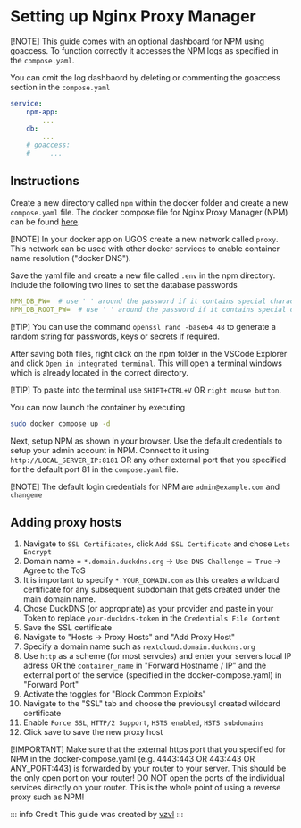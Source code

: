 # Setting up Nginx Proxy Manager
[!NOTE]
This guide comes with an optional dashboard for NPM using goaccess. To function correctly it accesses the NPM logs as specified in the `compose.yaml`.  

You can omit the log dashbaord by deleting or commenting the goaccess section in the `compose.yaml`
```yaml
service:
    npm-app:
        ...
    db:
        ...
    # goaccess:
    #     ...
```
## Instructions
Create a new directory called `npm` within the docker folder and create a new `compose.yaml` file. 
The docker compose file for Nginx Proxy Manager (NPM) can be found [here](https://raw.githubusercontent.com/UGREEN-NASync/community-guide/refs/heads/main/docs/ugos/install/npm/compose.yaml).

[!NOTE] 
In your docker app on UGOS create a new network called `proxy`. This network can be used with other docker services to enable container name resolution ("docker DNS"). 

Save the yaml file and create a new file called `.env` in the npm directory. 
Include the following two lines to set the database passwords
```yaml
NPM_DB_PW=  # use ' ' around the password if it contains special characters
NPM_DB_ROOT_PW=  # use ' ' around the password if it contains special characters
```

[!TIP]
You can use the command `openssl rand -base64 48` to generate a random string for passwords, keys or secrets if required. 

After saving both files, right click on the npm folder in the VSCode Explorer and click `Open in integrated terminal`. 
This will open a terminal windows which is already located in the correct directory. 

[!TIP]
To paste into the terminal use `SHIFT+CTRL+V` OR `right mouse button`.

You can now launch the container by executing
```sh
sudo docker compose up -d
```

Next, setup NPM as shown in your browser. Use the default credentials to setup your admin account in NPM. 
Connect to it using `http://LOCAL_SERVER_IP:8181` OR any other external port that you specified for the default port 81 in the `compose.yaml` file.

[!NOTE]
The default login credentials for NPM are `admin@example.com` and `changeme`

## Adding proxy hosts
1. Navigate to `SSL Certificates`, click `Add SSL Certificate` and chose `Lets Encrypt`
2. Domain name = `*.domain.duckdns.org` -> `Use DNS Challenge = True` -> Agree to the ToS
3. It is important to specify `*.YOUR_DOMAIN.com` as this creates a wildcard certificate for any subsequent subdomain that gets created under the main domain name.
4. Chose DuckDNS (or appropriate) as your provider and paste in your Token to replace `your-duckdns-token` in the `Credentials File Content` 
5. Save the SSL certificate
6. Navigate to "Hosts -> Proxy Hosts" and "Add Proxy Host"
7. Specify a domain name such as `nextcloud.domain.duckdns.org`
8. Use `http` as a scheme (for most servcies) and enter your servers local IP adress OR the `container_name` in "Forward Hostname / IP" and the external port of the service (specified in the docker-compose.yaml) in "Forward Port"
9. Activate the toggles for "Block Common Exploits"
10. Navigate to the "SSL" tab and choose the previousyl created wildcard certificate
11. Enable `Force SSL`, `HTTP/2 Support`, `HSTS enabled`, `HSTS subdomains`
12. Click save to save the new proxy host

[!IMPORTANT]
Make sure that the external https port that you specified for NPM in the docker-compose.yaml (e.g. 4443:443 OR 443:443 OR ANY_PORT:443) is forwarded by your router to your server. This should be the only open port on your router! DO NOT open the ports of the individual services directly on your router. This is the whole point of using a reverse proxy such as NPM!

::: info Credit
This guide was created by [vzvl](https://github.com/vzvl)
:::